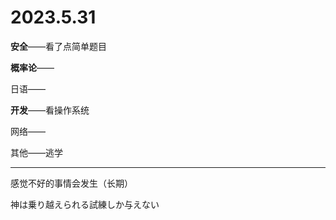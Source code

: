 # 2023.5.31

**安全**——看了点简单题目

**概率论**——

日语——

**开发**——看操作系统

网络——

其他——逃学                                                          

------

感觉不好的事情会发生（长期）

神は乗り越えられる試練しか与えない

